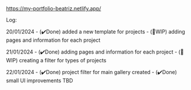 
https://my-portfolio-beatriz.netlify.app/

Log:

20/01/2024  - (✔️Done) added a new template for projects
            - (🚧WIP) adding pages and information for each project

21/01/2024  - (✔️Done) adding pages and information for each project
            - (🚧WIP) creating a filter for types of projects

22/01/2024  - (✔️Done) project filter for main gallery created
            - (✔️Done) small UI improvements TBD
